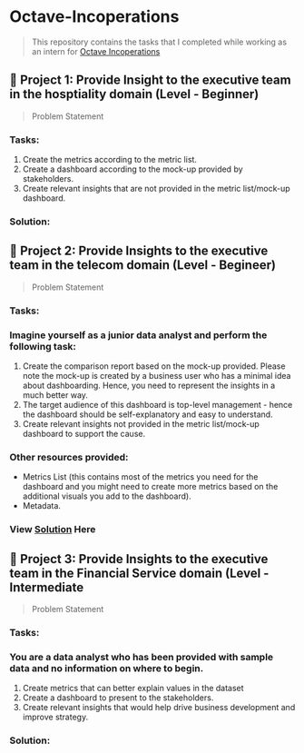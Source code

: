 

# Octave-Incoperations
> This repository contains the tasks that I completed while working as an intern for [Octave Incoperations](https://octaveanalytics.com/)

## :star2: Project 1: Provide Insight to the executive team in the hosptiality domain (Level - Beginner)
> Problem Statement

### Tasks:
1. Create the metrics according to the metric list.
2. Create a dashboard according to the mock-up provided by stakeholders.
3. Create relevant insights that are not provided in the metric list/mock-up dashboard.


### Solution: 


## :star2: Project 2: Provide Insights to the executive team in the telecom domain (Level - Begineer)
> Problem Statement

### Tasks:
### Imagine yourself as a junior data analyst and perform the following task:
1. Create the comparison report based on the mock-up provided. Please note the mock-up is created by a business user who has a minimal idea about  dashboarding. Hence, you need to represent the insights in a much better way.
2. The target audience of this dashboard is top-level management - hence the dashboard should be self-explanatory and easy to understand.
3. Create relevant insights not provided in the metric list/mock-up dashboard to support the cause.
### Other resources provided:
- Metrics List (this contains most of the metrics you need for the dashboard and you might need to create more metrics based on the additional visuals you add to the dashboard).
- Metadata.


### View [Solution](https://app.powerbi.com/links/rfNgTVcWUp?ctid=e8e74f90-d5ed-4b84-83be-3aecfb1dff03&pbi_source=linkShare&bookmarkGuid=1723866c-35ed-4e96-b6c9-4468bfb4151e) Here 



## :star2:  Project 3: Provide Insights to the executive team in the Financial Service domain (Level - Intermediate
> Problem Statement

### Tasks:
### You are a data analyst who has been provided with sample data and no information on where to begin.
1. Create metrics that can better explain values in the dataset
2. Create a dashboard to present to the stakeholders.
3. Create relevant insights that would help drive business development and improve strategy.



### Solution: 


